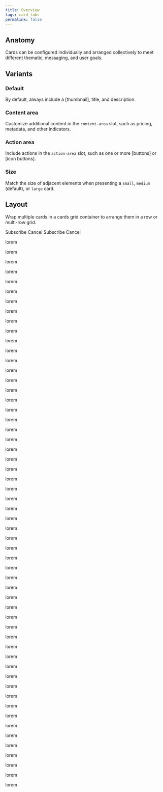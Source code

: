 ```yaml
---
title: Overview
tags: card_tabs
permalink: false
---
```


## Anatomy

Cards can be configured individually and arranged collectively to meet different thematic, messaging, and user goals.

<!-- Anatomy -->

## Variants

### Default

By default, always include a [thumbnail], title, and description.

### Content area

Customize additional content in the `content-area` slot, such as pricing, metadata, and other indicators.

<esds-example-code-pair source='<esds-card title="Example Card on Doc Site"></esds-card>'>
<esds-rendered-example label="default">
  <esds-card title="Content"></esds-card>
</esds-rendered-example>
</esds-example-code-pair>

### Action area

Include actions in the `action-area` slot, such as one or more [buttons] or [icon buttons].

<esds-example-code-pair source='<esds-card title="Example Card on Doc Site"></esds-card>'>
<esds-rendered-example label="default">
  <esds-card title="Content"></esds-card>
</esds-rendered-example>
</esds-example-code-pair>

### Size

Match the size of adjacent elements when presenting a `small`, `medium` (default), or `large` card.

<esds-example-code-pair source='<esds-card title="Example Card on Doc Site"></esds-card>'>
<esds-rendered-example label="default">
  <esds-card title="Content"></esds-card>
</esds-rendered-example>
</esds-example-code-pair>

## Layout

Wrap multiple cards in a cards grid container to arrange them in a row or multi-row grid.

<esds-example-code-pair source='<esds-card title="Example Card on Doc Site"></esds-card>'>
<esds-rendered-example label="default">
  <esds-card title="Content"></esds-card>
</esds-rendered-example>
</esds-example-code-pair>

<esds-do-dont>
  <esds-do
    caption="Use capitalization for languages that allow capitalization."
    src="/images/landscape.png"
  ></esds-do>
  <esds-dont
    caption="Don't wrap text. For maximum legibility, a text label should remain on a single line."
    src="/images/portrait.jpg"
  ></esds-dont>
</esds-do-dont>

<esds-do-dont>
  <esds-do caption="Use a single primary button as a call to action.">
    <esds-button>Subscribe</esds-button>
    <esds-button variant="secondary">Cancel</esds-button>
  </esds-do>
  <esds-dont caption="Don't use more than one primary button for a single action.">
    <esds-button>Subscribe</esds-button>
    <esds-button>Cancel</esds-button>
  </esds-dont>
</esds-do-dont>

<esds-image-with-caption src="/images/landscape.png" caption="Use capitalization for languages that allow capitalization."></esds-image-with-caption>

lorem

lorem

lorem

lorem

lorem

lorem

lorem

lorem

lorem

lorem

lorem

lorem

lorem

lorem

lorem

lorem

lorem

lorem

lorem

lorem

lorem

lorem

lorem

lorem

lorem

lorem

lorem

lorem

lorem

lorem

lorem

lorem

lorem

lorem

lorem

lorem

lorem

lorem

lorem

lorem

lorem

lorem

lorem

lorem

lorem

lorem

lorem

lorem

lorem

lorem

lorem

lorem

lorem

lorem

lorem

lorem
